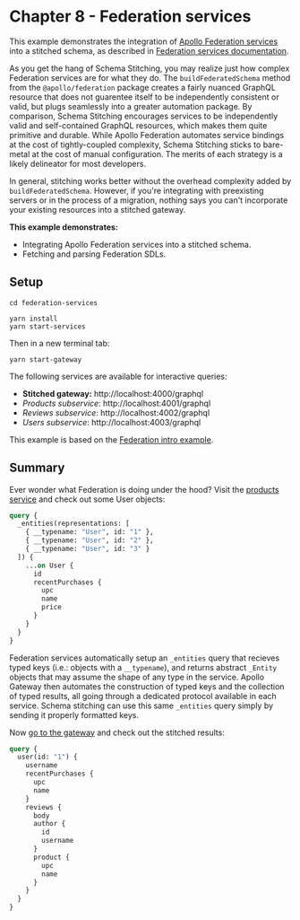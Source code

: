# Chapter 8 - Federation services

This example demonstrates the integration of [Apollo Federation services](https://www.apollographql.com/docs/federation/implementing-services/) into a stitched schema, as described in [Federation services documentation](https://www.graphql-tools.com/docs/stitch-type-merging#federation-services).

As you get the hang of Schema Stitching, you may realize just how complex Federation services are for what they do. The `buildFederatedSchema` method from the `@apollo/federation` package creates a fairly nuanced GraphQL resource that does not guarentee itself to be independently consistent or valid, but plugs seamlessly into a greater automation package. By comparison, Schema Stitching encourages services to be independently valid and self-contained GraphQL resources, which makes them quite primitive and durable. While Apollo Federation automates service bindings at the cost of tightly-coupled complexity, Schema Stitching sticks to bare-metal at the cost of manual configuration. The merits of each strategy is a likely delineator for most developers.

In general, stitching works better without the overhead complexity added by `buildFederatedSchema`. However, if you're integrating with preexisting servers or in the process of a migration, nothing says you can't incorporate your existing resources into a stitched gateway.

**This example demonstrates:**

- Integrating Apollo Federation services into a stitched schema.
- Fetching and parsing Federation SDLs.

## Setup

```shell
cd federation-services

yarn install
yarn start-services
```

Then in a new terminal tab:

```shell
yarn start-gateway
```

The following services are available for interactive queries:

- **Stitched gateway:** http://localhost:4000/graphql
- _Products subservice_: http://localhost:4001/graphql
- _Reviews subservice_: http://localhost:4002/graphql
- _Users subservice_: http://localhost:4003/graphql

This example is based on the [Federation intro example](https://www.apollographql.com/docs/federation/#concern-based-separation).

## Summary

Ever wonder what Federation is doing under the hood? Visit the [products service](http://localhost:4001/graphql) and check out some User objects:

```graphql
query {
  _entities(representations: [
    { __typename: "User", id: "1" },
    { __typename: "User", id: "2" },
    { __typename: "User", id: "3" }
  ]) {
    ...on User {
      id
      recentPurchases {
        upc
        name
        price
      }
    }
  }
}
```

Federation services automatically setup an `_entities` query that recieves typed keys (i.e.: objects with a `__typename`), and returns abstract `_Entity` objects that may assume the shape of any type in the service. Apollo Gateway then automates the construction of typed keys and the collection of typed results, all going through a dedicated protocol available in each service. Schema stitching can use this same `_entities` query simply by sending it properly formatted keys.

Now [go to the gateway](http://localhost:4001/graphql) and check out the stitched results:

```graphql
query {
  user(id: "1") {
    username
    recentPurchases {
      upc
      name
    }
    reviews {
      body
      author {
        id
        username
      }
      product {
        upc
        name
      }
    }
  }
}
```
